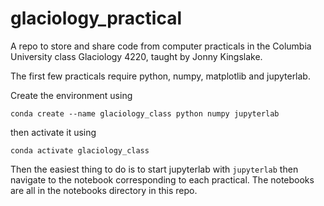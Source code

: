 # glaciology_practical
 A repo to store and share code from computer practicals in the Columbia University class Glaciology 4220, taught by Jonny Kingslake.

 The first few practicals require python, numpy, matplotlib and jupyterlab. 

 Create the environment using 
 ```
 conda create --name glaciology_class python numpy jupyterlab

```
then activate it using
```
conda activate glaciology_class
```

Then the easiest thing to do is to start jupyterlab with `jupyterlab` then navigate to the notebook corresponding to each practical. 
The notebooks are all in the notebooks directory in this repo. 


